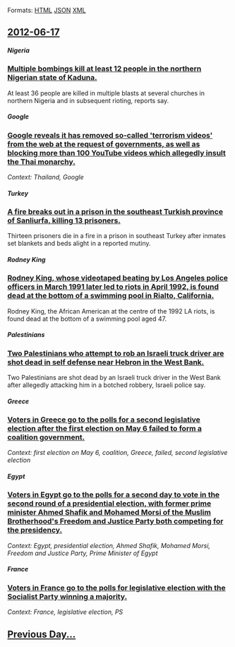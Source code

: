 
Formats: [HTML](2012/06/17/index.html)  [JSON](2012/06/17/index.json)  [XML](2012/06/17/index.xml)  

## [2012-06-17](/news/2012/06/17/index.md)

##### Nigeria
### [Multiple bombings kill at least 12 people in the northern Nigerian state of Kaduna. ](/news/2012/06/17/multiple-bombings-kill-at-least-12-people-in-the-northern-nigerian-state-of-kaduna.md)
At least 36 people are killed in multiple blasts at several churches in northern Nigeria and in subsequent rioting, reports say.

##### Google
### [Google reveals it has removed so-called 'terrorism videos' from the web at the request of governments, as well as blocking more than 100 YouTube videos which allegedly insult the Thai monarchy. ](/news/2012/06/17/google-reveals-it-has-removed-so-called-terrorism-videos-from-the-web-at-the-request-of-governments-as-well-as-blocking-more-than-100-you.md)
_Context: Thailand, Google_

##### Turkey
### [A fire breaks out in a prison in the southeast Turkish province of Sanliurfa, killing 13 prisoners. ](/news/2012/06/17/a-fire-breaks-out-in-a-prison-in-the-southeast-turkish-province-of-aanla-urfa-killing-13-prisoners.md)
Thirteen prisoners die in a fire in a prison in southeast Turkey after inmates set blankets and beds alight in a reported mutiny.

##### Rodney King
### [Rodney King, whose videotaped beating by Los Angeles police officers in March 1991 later led to riots in April 1992, is found dead at the bottom of a swimming pool in Rialto, California. ](/news/2012/06/17/rodney-king-whose-videotaped-beating-by-los-angeles-police-officers-in-march-1991-later-led-to-riots-in-april-1992-is-found-dead-at-the-bo.md)
Rodney King, the African American at the centre of the 1992 LA riots, is found dead at the bottom of a swimming pool aged 47.

##### Palestinians
### [Two Palestinians who attempt to rob an Israeli truck driver are shot dead in self defense near Hebron in the West Bank. ](/news/2012/06/17/two-palestinians-who-attempt-to-rob-an-israeli-truck-driver-are-shot-dead-in-self-defense-near-hebron-in-the-west-bank.md)
Two Palestinians are shot dead by an Israeli truck driver in the West Bank after allegedly attacking him in a botched robbery, Israeli police say.

##### Greece
### [Voters in Greece go to the polls for a second legislative election after the first election on May 6 failed to form a coalition government. ](/news/2012/06/17/voters-in-greece-go-to-the-polls-for-a-second-legislative-election-after-the-first-election-on-may-6-failed-to-form-a-coalition-government.md)
_Context: first election on May 6, coalition, Greece, failed, second legislative election_

##### Egypt
### [Voters in Egypt go to the polls for a second day to vote in the second round of a presidential election, with former prime minister Ahmed Shafik and Mohamed Morsi of the Muslim Brotherhood's Freedom and Justice Party both competing for the presidency. ](/news/2012/06/17/voters-in-egypt-go-to-the-polls-for-a-second-day-to-vote-in-the-second-round-of-a-presidential-election-with-former-prime-minister-ahmed-sh.md)
_Context: Egypt, presidential election, Ahmed Shafik, Mohamed Morsi, Freedom and Justice Party, Prime Minister of Egypt_

##### France
### [Voters in France go to the polls for legislative election with the Socialist Party winning a majority. ](/news/2012/06/17/voters-in-france-go-to-the-polls-for-legislative-election-with-the-socialist-party-winning-a-majority.md)
_Context: France, legislative election, PS_

## [Previous Day...](/news/2012/06/16/index.md)

